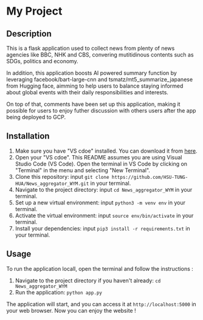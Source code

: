 # My Project

## Description
This is a flask application used to collect news from plenty of news agencies like BBC, NHK and CBS, convering mutitidinous contents such as SDGs, politics and economy.

In addition, this application boosts AI powered summary function by leveraging facebook/bart-large-cnn and tsmatz/mt5_summarize_japanese from Hugging face, aimming to help users to balance staying informed about global events with their daily responsibilities and interests.

On top of that, comments have been set up this application, making it possible for users to enjoy futher discussion with others users after the app being deployed to GCP.

## Installation

1. Make sure you have "VS cdoe" installed. You can download it from [here](https://code.visualstudio.com).
2. Open your "VS cdoe". This README assumes you are using Visual Studio Code (VS Code). Open the terminal in VS Code by clicking on "Terminal" in the menu and selecting "New Terminal".
3. Clone this repository: input `git clone https://github.com/HSU-TUNG-HUA/News_aggregator_WYM.git` in your terminal.
4. Navigate to the project directory: input `cd News_aggregator_WYM` in your terminal.
5. Set up a new virtual environment: input `python3 -m venv env` in your terminal.
6. Activate the virtual environment: input `source env/bin/activate` in your terminal.
7. Install your dependencies: input `pip3 install -r requirements.txt` in your terminal.

## Usage
To run the application locall, open the terminal and follow the instructions :

1. Navigate to the project directory if you haven't already: `cd News_aggregator_WYM`
2. Run the application: `python app.py`

The application will start, and you can access it at `http://localhost:5000` in your web browser.
Now you can enjoy the website !
